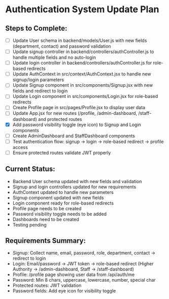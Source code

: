 # Authentication System Update Plan

## Steps to Complete:
- [ ] Update User schema in backend/models/User.js with new fields (department, contact) and password validation
- [ ] Update signup controller in backend/controllers/authController.js to handle multiple fields and no auto-login
- [ ] Update login controller in backend/controllers/authController.js for role-based redirects
- [ ] Update AuthContext in src/context/AuthContext.jsx to handle new signup/login parameters
- [ ] Update Signup component in src/components/Signup.jsx with new fields and redirect to login
- [ ] Update Login component in src/components/Login.jsx for role-based redirects
- [ ] Create Profile page in src/pages/Profile.jsx to display user data
- [ ] Update App.jsx for new routes (/profile, /admin-dashboard, /staff-dashboard) and protected routes
- [x] Add password visibility toggle (eye icon) to Signup and Login components
- [ ] Create AdminDashboard and StaffDashboard components
- [ ] Test authentication flow: signup → login → role-based redirect → profile access
- [ ] Ensure protected routes validate JWT properly

## Current Status:
- Backend User schema updated with new fields and validation
- Signup and login controllers updated for new requirements
- AuthContext updated to handle new parameters
- Signup component updated with new fields
- Login component ready for role-based redirects
- Profile page needs to be created
- Password visibility toggle needs to be added
- Dashboards need to be created
- Testing pending

## Requirements Summary:
- Signup: Collect name, email, password, role, department, contact → redirect to login
- Login: Email/password → JWT token → role-based redirect (Higher Authority → /admin-dashboard, Staff → /staff-dashboard)
- Profile: /profile page showing user data from /api/auth/me
- Password: Min 8 chars, uppercase, lowercase, number, special char
- Protected routes: JWT validation
- Password fields: Add eye icon for visibility toggle
